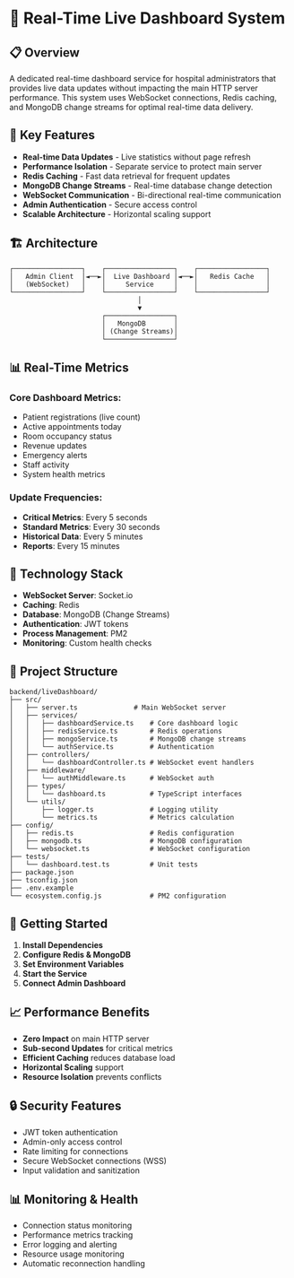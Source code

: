 # 🚀 Real-Time Live Dashboard System

## 📋 Overview

A dedicated real-time dashboard service for hospital administrators that provides live data updates without impacting the main HTTP server performance. This system uses WebSocket connections, Redis caching, and MongoDB change streams for optimal real-time data delivery.

## 🎯 Key Features

- **Real-time Data Updates** - Live statistics without page refresh
- **Performance Isolation** - Separate service to protect main server
- **Redis Caching** - Fast data retrieval for frequent updates
- **MongoDB Change Streams** - Real-time database change detection
- **WebSocket Communication** - Bi-directional real-time communication
- **Admin Authentication** - Secure access control
- **Scalable Architecture** - Horizontal scaling support

## 🏗️ Architecture

```
┌─────────────────┐    ┌─────────────────┐    ┌─────────────────┐
│   Admin Client  │◄──►│  Live Dashboard │◄──►│   Redis Cache   │
│   (WebSocket)   │    │     Service     │    │                 │
└─────────────────┘    └─────────────────┘    └─────────────────┘
                                │
                                ▼
                       ┌─────────────────┐
                       │   MongoDB       │
                       │ (Change Streams)│
                       └─────────────────┘
```

## 📊 Real-Time Metrics

### **Core Dashboard Metrics:**

- Patient registrations (live count)
- Active appointments today
- Room occupancy status
- Revenue updates
- Emergency alerts
- Staff activity
- System health metrics

### **Update Frequencies:**

- **Critical Metrics**: Every 5 seconds
- **Standard Metrics**: Every 30 seconds
- **Historical Data**: Every 5 minutes
- **Reports**: Every 15 minutes

## 🔧 Technology Stack

- **WebSocket Server**: Socket.io
- **Caching**: Redis
- **Database**: MongoDB (Change Streams)
- **Authentication**: JWT tokens
- **Process Management**: PM2
- **Monitoring**: Custom health checks

## 📁 Project Structure

```
backend/liveDashboard/
├── src/
│   ├── server.ts              # Main WebSocket server
│   ├── services/
│   │   ├── dashboardService.ts    # Core dashboard logic
│   │   ├── redisService.ts        # Redis operations
│   │   ├── mongoService.ts        # MongoDB change streams
│   │   └── authService.ts         # Authentication
│   ├── controllers/
│   │   └── dashboardController.ts # WebSocket event handlers
│   ├── middleware/
│   │   └── authMiddleware.ts      # WebSocket auth
│   ├── types/
│   │   └── dashboard.ts           # TypeScript interfaces
│   └── utils/
│       ├── logger.ts              # Logging utility
│       └── metrics.ts             # Metrics calculation
├── config/
│   ├── redis.ts                   # Redis configuration
│   ├── mongodb.ts                 # MongoDB configuration
│   └── websocket.ts               # WebSocket configuration
├── tests/
│   └── dashboard.test.ts          # Unit tests
├── package.json
├── tsconfig.json
├── .env.example
└── ecosystem.config.js            # PM2 configuration
```

## 🚀 Getting Started

1. **Install Dependencies**
2. **Configure Redis & MongoDB**
3. **Set Environment Variables**
4. **Start the Service**
5. **Connect Admin Dashboard**

## 📈 Performance Benefits

- **Zero Impact** on main HTTP server
- **Sub-second Updates** for critical metrics
- **Efficient Caching** reduces database load
- **Horizontal Scaling** support
- **Resource Isolation** prevents conflicts

## 🔒 Security Features

- JWT token authentication
- Admin-only access control
- Rate limiting for connections
- Secure WebSocket connections (WSS)
- Input validation and sanitization

## 📊 Monitoring & Health

- Connection status monitoring
- Performance metrics tracking
- Error logging and alerting
- Resource usage monitoring
- Automatic reconnection handling
